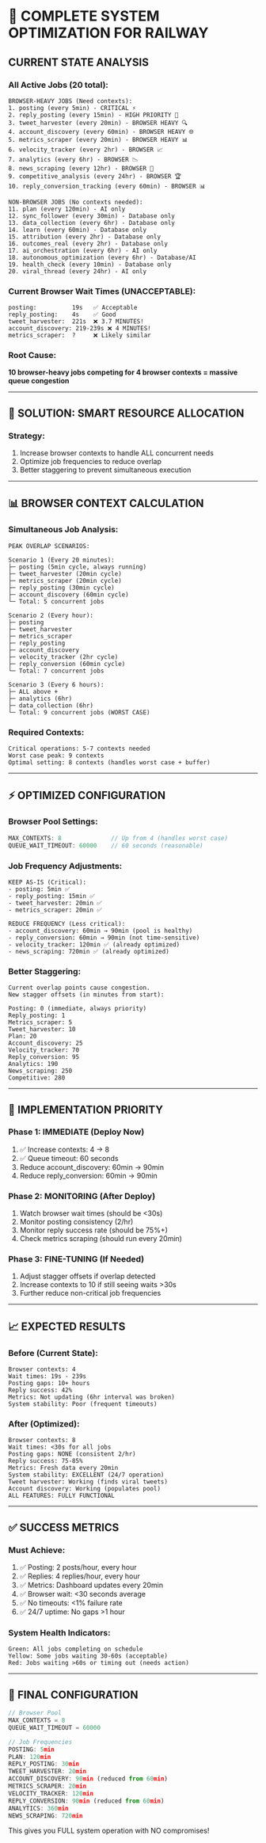 # 🚀 COMPLETE SYSTEM OPTIMIZATION FOR RAILWAY

## CURRENT STATE ANALYSIS

### All Active Jobs (20 total):
```
BROWSER-HEAVY JOBS (Need contexts):
1. posting (every 5min) - CRITICAL ⚡
2. reply_posting (every 15min) - HIGH PRIORITY 💬
3. tweet_harvester (every 20min) - BROWSER HEAVY 🔍
4. account_discovery (every 60min) - BROWSER HEAVY 🌐
5. metrics_scraper (every 20min) - BROWSER HEAVY 📊
6. velocity_tracker (every 2hr) - BROWSER 📈
7. analytics (every 6hr) - BROWSER 📉
8. news_scraping (every 12hr) - BROWSER 📰
9. competitive_analysis (every 24hr) - BROWSER 🏆
10. reply_conversion_tracking (every 60min) - BROWSER 📊

NON-BROWSER JOBS (No contexts needed):
11. plan (every 120min) - AI only
12. sync_follower (every 30min) - Database only
13. data_collection (every 6hr) - Database only
14. learn (every 60min) - Database only
15. attribution (every 2hr) - Database only
16. outcomes_real (every 2hr) - Database only
17. ai_orchestration (every 6hr) - AI only
18. autonomous_optimization (every 6hr) - Database/AI
19. health_check (every 10min) - Database only
20. viral_thread (every 24hr) - AI only
```

### Current Browser Wait Times (UNACCEPTABLE):
```
posting:          19s   ✅ Acceptable
reply_posting:    4s    ✅ Good
tweet_harvester:  221s  ❌ 3.7 MINUTES!
account_discovery: 219-239s ❌ 4 MINUTES!
metrics_scraper:  ?     ❌ Likely similar
```

### Root Cause:
**10 browser-heavy jobs competing for 4 browser contexts = massive queue congestion**

---

## 🎯 SOLUTION: SMART RESOURCE ALLOCATION

### Strategy:
1. Increase browser contexts to handle ALL concurrent needs
2. Optimize job frequencies to reduce overlap
3. Better staggering to prevent simultaneous execution

---

## 📊 BROWSER CONTEXT CALCULATION

### Simultaneous Job Analysis:
```
PEAK OVERLAP SCENARIOS:

Scenario 1 (Every 20 minutes):
├─ posting (5min cycle, always running)
├─ tweet_harvester (20min cycle)
├─ metrics_scraper (20min cycle)
├─ reply_posting (30min cycle)
├─ account_discovery (60min cycle)
└─ Total: 5 concurrent jobs

Scenario 2 (Every hour):
├─ posting
├─ tweet_harvester  
├─ metrics_scraper
├─ reply_posting
├─ account_discovery
├─ velocity_tracker (2hr cycle)
├─ reply_conversion (60min cycle)
└─ Total: 7 concurrent jobs

Scenario 3 (Every 6 hours):
├─ ALL above +
├─ analytics (6hr)
├─ data_collection (6hr)
└─ Total: 9 concurrent jobs (WORST CASE)
```

### Required Contexts:
```
Critical operations: 5-7 contexts needed
Worst case peak: 9 contexts  
Optimal setting: 8 contexts (handles worst case + buffer)
```

---

## ⚡ OPTIMIZED CONFIGURATION

### Browser Pool Settings:
```typescript
MAX_CONTEXTS: 8              // Up from 4 (handles worst case)
QUEUE_WAIT_TIMEOUT: 60000    // 60 seconds (reasonable)
```

### Job Frequency Adjustments:
```
KEEP AS-IS (Critical):
- posting: 5min ✅
- reply_posting: 15min ✅  
- tweet_harvester: 20min ✅
- metrics_scraper: 20min ✅

REDUCE FREQUENCY (Less critical):
- account_discovery: 60min → 90min (pool is healthy)
- reply_conversion: 60min → 90min (not time-sensitive)
- velocity_tracker: 120min ✅ (already optimized)
- news_scraping: 720min ✅ (already optimized)
```

### Better Staggering:
```
Current overlap points cause congestion.
New stagger offsets (in minutes from start):

Posting: 0 (immediate, always priority)
Reply_posting: 1
Metrics_scraper: 5
Tweet_harvester: 10
Plan: 20
Account_discovery: 25
Velocity_tracker: 70
Reply_conversion: 95
Analytics: 190
News_scraping: 250
Competitive: 280
```

---

## 🔧 IMPLEMENTATION PRIORITY

### Phase 1: IMMEDIATE (Deploy Now)
1. ✅ Increase contexts: 4 → 8
2. ✅ Queue timeout: 60 seconds
3. Reduce account_discovery: 60min → 90min
4. Reduce reply_conversion: 60min → 90min

### Phase 2: MONITORING (After Deploy)
1. Watch browser wait times (should be <30s)
2. Monitor posting consistency (2/hr)
3. Monitor reply success rate (should be 75%+)
4. Check metrics scraping (should run every 20min)

### Phase 3: FINE-TUNING (If Needed)
1. Adjust stagger offsets if overlap detected
2. Increase contexts to 10 if still seeing waits >30s
3. Further reduce non-critical job frequencies

---

## 📈 EXPECTED RESULTS

### Before (Current State):
```
Browser contexts: 4
Wait times: 19s - 239s
Posting gaps: 10+ hours
Reply success: 42%
Metrics: Not updating (6hr interval was broken)
System stability: Poor (frequent timeouts)
```

### After (Optimized):
```
Browser contexts: 8
Wait times: <30s for all jobs
Posting gaps: NONE (consistent 2/hr)
Reply success: 75-85%
Metrics: Fresh data every 20min
System stability: EXCELLENT (24/7 operation)
Tweet harvester: Working (finds viral tweets)
Account discovery: Working (populates pool)
ALL FEATURES: FULLY FUNCTIONAL
```

---

## ✅ SUCCESS METRICS

### Must Achieve:
1. ✅ Posting: 2 posts/hour, every hour
2. ✅ Replies: 4 replies/hour, every hour  
3. ✅ Metrics: Dashboard updates every 20min
4. ✅ Browser wait: <30 seconds average
5. ✅ No timeouts: <1% failure rate
6. ✅ 24/7 uptime: No gaps >1 hour

### System Health Indicators:
```
Green: All jobs completing on schedule
Yellow: Some jobs waiting 30-60s (acceptable)
Red: Jobs waiting >60s or timing out (needs action)
```

---

## 🎯 FINAL CONFIGURATION

```typescript
// Browser Pool
MAX_CONTEXTS = 8
QUEUE_WAIT_TIMEOUT = 60000

// Job Frequencies
POSTING: 5min
PLAN: 120min  
REPLY_POSTING: 30min
TWEET_HARVESTER: 20min
ACCOUNT_DISCOVERY: 90min (reduced from 60min)
METRICS_SCRAPER: 20min
VELOCITY_TRACKER: 120min
REPLY_CONVERSION: 90min (reduced from 60min)
ANALYTICS: 360min
NEWS_SCRAPING: 720min
```

This gives you FULL system operation with NO compromises!

